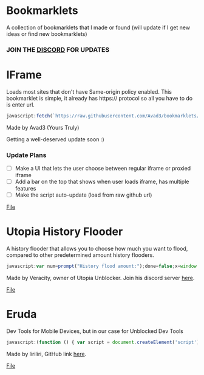 # Bookmarklets
A collection of bookmarklets that I made or found (will update if I get new ideas or find new bookmarklets)
### JOIN THE [DISCORD](https://discord.gg/Msmmgf3TET) FOR UPDATES

# IFrame
Loads most sites that don't have Same-origin policy enabled.
This bookmarklet is simple, it already has https:// protocol so all you have to do is enter url.
```js
javascript:fetch(`https://raw.githubusercontent.com/Avad3/bookmarklets/main/iframe.js`).then((res) => res.text().then((t) => eval(t)))
```
Made by Avad3 (Yours Truly)

Getting a well-deserved update soon :)
### Update Plans
- [ ] Make a UI that lets the user choose between regular iframe or proxied iframe
- [ ] Add a bar on the top that shows when user loads iframe, has multiple features
- [ ] Make the script auto-update (load from raw github url)

[File](/iframe.js)

# Utopia History Flooder
A history flooder that allows you to choose how much you want to flood, compared to other predetermined amount history flooders.
```js
javascript:var num=prompt("History flood amount:");done=false;x=window.location.href;for (var i=1; i<=num; i++){history.pushState(0, 0, i==num?x:i.toString());if(i==num){done=true}}if(done===true){alert("History flood successful! "+window.location.href+" now appears in your history "+num+(num==1?" time.":" times. (Made by Utopia Unblocker)"))}
```
Made by Veracity, owner of Utopia Unblocker. Join his discord server [here](https://discord.gg/qy4nXgUcn9).

[File](/utopiaflooder.js)

# Eruda
Dev Tools for Mobile Devices, but in our case for Unblocked Dev Tools
```js
javascript:(function () { var script = document.createElement('script'); script.src="https://cdn.jsdelivr.net/npm/eruda"; document.body.appendChild(script); script.onload = function () { eruda.init() } })();
```
Made by liriliri, GitHub link [here](https://github.com/liriliri/eruda).

[File](/eruda.js)
